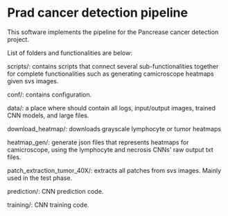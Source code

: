 # Prad cancer detection pipeline

This software implements the pipeline for the Pancrease cancer detection project. 

List of folders and functionalities are below: 

scripts/: contains scripts that connect several sub-functionalities together for complete functionalities such as generating camicroscope heatmaps given svs images.

conf/: contains configuration. 

data/: a place where should contain all logs, input/output images, trained CNN models, and large files. 

download_heatmap/: downloads grayscale lymphocyte or tumor heatmaps

heatmap_gen/: generate json files that represents heatmaps for camicroscope, using the lymphocyte and necrosis CNNs' raw output txt files. 

patch_extraction_tumor_40X/: extracts all patches from svs images. Mainly used in the test phase. 

prediction/: CNN prediction code. 

training/: CNN training code. 
